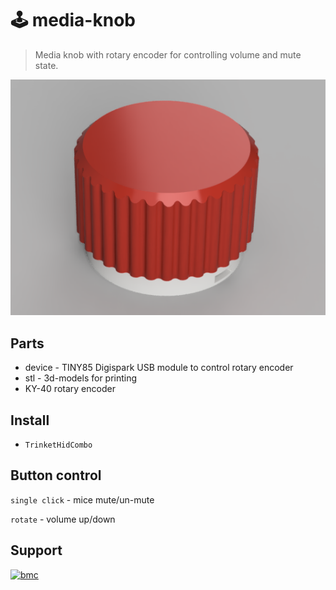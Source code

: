 # 🕹️ media-knob

> Media knob with rotary encoder for controlling volume and mute state.

![media-knob](assets/media_knob.png)

## Parts

+ device - TINY85 Digispark USB module to control rotary encoder
+ stl - 3d-models for printing
+ KY-40 rotary encoder

## Install

+ `TrinketHidCombo`

## Button control

`single click` - mice mute/un-mute

`rotate` - volume up/down

## Support

[![bmc](https://www.buymeacoffee.com/assets/img/guidelines/download-assets-sm-1.svg)](https://www.buymeacoffee.com/darkowl91)
